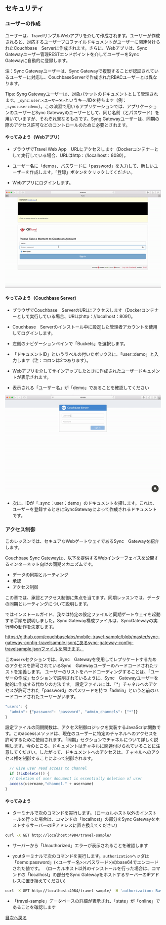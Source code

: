 ## セキュリティ

### ユーザーの作成
ユーザーは、TravelサンプルWebアプリを介して作成されます。ユーザーが作成されると、対応するユーザープロファイルドキュメントがユーザーに関連付けられたCouchbase　Serverに作成されます。さらに、Webアプリは、Sync　Gatewayユーザー管理RESTエンドポイントを介してユーザーをSync　Gatewayに自動的に登録します。

注：Sync Gatewayユーザーは、Sync Gatewayで複製することが認証されているユーザーに対応し、CouchbaseServerで作成されたRBACユーザーとは異なります。

Tips: Syng Gatewayユーザーは、対象バケットのドキュメントとして管理されます。`_sync:user:<ユーザー名>`というキー/IDを持ちます（例：`_sync:user:demo`）。この演習で用いるアプリケーションでは、アプリケーションのユーザーとSync Gatewayのユーザーとして、同じ名前（とパスワード）を用いていますが、それぞれ異なるものです。Syng Gatewayユーザーは、同期の際のアクセス許可などのコントロールのために必要とされます。

#### やってみよう（Webアプリ）

- ブラウザでTravel Web App　URLにアクセスします（Dockerコンテナーとして実行している場合、URLはhttp：//localhost：8080）。

- ユーザー名に「demo」、パスワードに「password」を入力して、新しいユーザーを作成します。「登録」ボタンをクリックしてください。

- Webアプリにログインします。

![](https://raw.githubusercontent.com/couchbaselabs/mobile-travel-sample/master/content/assets/web_user_signup.gif)

#### やってみよう（Couchbase Server）

- ブラウザでCouchbase　ServerのURLにアクセスします（Dockerコンテナーとして実行している場合、URLはhttp：//localhost：8091)。

- Couchbase　Serverのインストール中に設定した管理者アカウントを使用してログインします。

- 左側のナビゲーションペインで「Buckets」を選択します。

- 「ドキュメントID」というラベルの付いたボックスに、「user::demo」と入力します（注：コロンは2つあります）。

- Webアプリを介してサインアップしたときに作成されたユーザードキュメントが表示されます。

- 表示される「ユーザー名」が「demo」であることを確認してください

![](https://raw.githubusercontent.com/couchbaselabs/mobile-travel-sample/master/content/assets/cb_user_auth.gif)

- 次に、IDが「_sync：user：demo」のドキュメントを探します。これは、ユーザーを登録するときにSyncGatewayによって作成されるドキュメントです。

### アクセス制御
このレッスンでは、セキュアなWebゲートウェイであるSync　Gatewayを紹介します。

Couchbase Sync Gatewayは、以下を提供するWebインターフェイスを公開するインターネット向けの同期メカニズムです。

- データの同期とルーティング
- 承認
- アクセス制御

この章では、承認とアクセス制御に焦点を当てます。同期レッスンでは、データの同期とルーティングについて説明します。

ではインストールガイド、我々は特定の設定ファイルと同期ゲートウェイを起動する手順を説明しました。Sync Gateway構成ファイルは、SyncGatewayの実行時の動作を決定します。

https://github.com/couchbaselabs/mobile-travel-sample/blob/master/sync-gateway-config-travelsample.jsonにあるsync-gateway-config-travelsample.jsonファイルを開きます。

この`users`セクションでは、Sync　Gatewayを使用してレプリケートするためのアクセスを許可されているSync　Gatewayユーザーのハードコードされたリストを定義します。
ユーザーのリストをハードコーディングすることは、「ユーザーの作成」セクションで説明されているように、Sync　Gatewayユーザーを動的に作成する代わりの方法です。
設定ファイルには、「*」チャネルへのアクセスが許可された「password」のパスワードを持つ「admin」という名前のハードコードされたユーザーがいます。

```JAVASCRIPT
"users": {
  "admin": {"password": "password", "admin_channels": ["*"]}
}
```

設定ファイルの同期関数は、アクセス制御ロジックを実装するJavaScript関数です。このaccessメソッドは、現在のユーザーに特定のチャネルへのアクセスを許可するために使用されます。「同期」セクションでチャネルについて詳しく説明します。今のところ、ドキュメントはチャネルに関連付けられていることに注意してください。したがって、ドキュメントへのアクセスは、チャネルへのアクセス権を制御することによって制御されます。

```JAVASCRIPT
  // Give user read access to channel
  if (!isDelete()) {
  // Deletion of user document is essentially deletion of user
  access(username,"channel." + username)
}
```

#### やってみよう

- ターミナルで次のコマンドを実行します。（ローカルホスト以外のインストールを行った場合は、コマンドの「localhost」の部分をSync GatewayをホストするサーバーのIPアドレスに置き換えてください)

```BASH
curl -X GET http://localhost:4984/travel-sample/
```

- サーバーから「Unauthorized」エラーが表示されることを確認します

- youtターミナルで次のコマンドを実行します。`authorization`ヘッダは「demo:password」(<ユーザー名>:<パスワード>)のbase64でエンコードされた値です。
（ローカルホスト以外のインストールを行った場合は、コマンドの「localhost」の部分をSync GatewayをホストするサーバーのIPアドレスに置き換えてください)

```BASH
curl -X GET http://localhost:4984/travel-sample/ -H 'authorization: Basic ZGVtbzpwYXNzd29yZA=='
```

- 「travel-sample」データベースの詳細が表示され、「state」が「online」であることを確認します

[目次へ戻る](./README.md)

